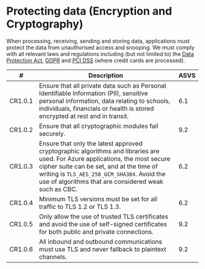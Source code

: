# Protecting data (Encryption and Cryptography)

When processing, receiving, sending and storing data, applications must protect the data from unauthorised access and snooping. We must comply with all relevant laws and regulations including (but not limited to) the [Data Protection Act](https://www.legislation.gov.uk/ukpga/2018/12/contents/enacted), [GDPR](https://gdpr-info.eu/) and [PCI DSS](https://www.pcisecuritystandards.org/) (where credit cards are processed).

| #       | Description                                                                                                                                                                                                                                                                     | ASVS |
| ------- | ------------------------------------------------------------------------------------------------------------------------------------------------------------------------------------------------------------------------------------------------------------------------------- | ---- |
| CR1.0.1 | Ensure that all private data such as Personal Identifiable Information (PII), sensitive personal information, data relating to schools, individuals, financials or health is stored encrypted at rest and in transit.                                                           | 6.1  |
| CR1.0.2 | Ensure that all cryptographic modules fail securely.                                                                                                                                                                                                                            | 9.2  |
| CR1.0.3 | Ensure that only the latest approved cryptographic algorithms and libraries are used. For Azure applications, the most secure cipher suite can be set, and at the time of writing is `TLS_AES_256_GCM_SHA384`. Avoid the use of algorithms that are considered weak such as CBC. | 6.2  |
| CR1.0.4 | Minimum TLS versions must be set for all traffic to TLS 1.2 or TLS 1.3.                                                                                                                                                                                                         | 6.2  |
| CR1.0.5 | Only allow the use of trusted TLS certificates and avoid the use of self-signed certificates for both public and private connections.                                                                                                                                           | 9.2  |
| CR1.0.6 | All inbound and outbound communications must use TLS and never fallback to plaintext channels.                                                                                                                                                                                  | 9.2  |
